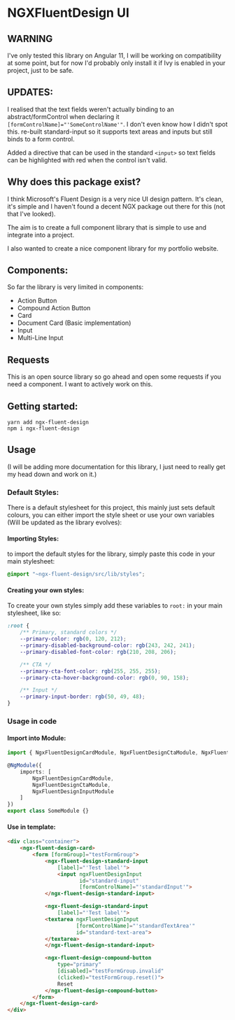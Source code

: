 # NGXFluentDesign UI

## WARNING

I've only tested this library on Angular 11, I will be working on compatibility at some point, but for now I'd probably only install it if Ivy is enabled in your project, just to be safe. 

## UPDATES: 

I realised that the text fields weren't actually binding to an abstract/formControl when declaring it
`[formControlName]="'SomeControlName'"`. I don't even know how I didn't spot this. re-built standard-input so it supports text areas and inputs but still binds to a form control.

Added a directive that can be used in the standard `<input>` so text fields can be highlighted with red when the control isn't valid.

## Why does this package exist?

I think Microsoft's Fluent Design is a very nice UI design pattern. It's clean, it's simple and I haven't found a decent NGX package out there for this (not that I've looked).

The aim is to create a full component library that is simple to use and integrate into a project. 

I also wanted to create a nice component library for my portfolio website. 

## Components: 

So far the library is very limited in components:

- Action Button
- Compound Action Button
- Card
- Document Card (Basic implementation)
- Input 
- Multi-Line Input

## Requests

This is an open source library so go ahead and open some requests if you need a component. I want to actively work on this. 

## Getting started: 

`yarn add ngx-fluent-design`\
`npm i ngx-fluent-design`

## Usage

(I will be adding more documentation for this library, I just need to really get my head down and work on it.)

### Default Styles:

There is a default stylesheet for this project, this mainly just sets default colours, you can either import the style sheet or use your own variables (Will be updated as the library evolves): 

#### Importing Styles: 
to import the default styles for the library, simply paste this code in your main stylesheet: 

``` scss
@import "~ngx-fluent-design/src/lib/styles";
```

#### Creating your own styles: 
To create your own styles simply add these variables to `root:` in your main stylesheet, like so: 

``` scss 
:root {
    /** Primary, standard colors */
    --primary-color: rgb(0, 120, 212);
    --primary-disabled-background-color: rgb(243, 242, 241);
    --primary-disabled-font-color: rgb(210, 208, 206);

    /** CTA */
    --primary-cta-font-color: rgb(255, 255, 255);
    --primary-cta-hover-background-color: rgb(0, 90, 158);

    /** Input */
    --primary-input-border: rgb(50, 49, 48);
}
```
### Usage in code

#### Import into Module: 
``` ts
import { NgxFluentDesignCardModule, NgxFluentDesignCtaModule, NgxFluentDesignInputModule } from "ngx-fluent-design";

@NgModule({
    imports: [
        NgxFluentDesignCardModule,
        NgxFluentDesignCtaModule,
        NgxFluentDesignInputModule
    ]
})
export class SomeModule {}
```

#### Use in template:

``` html
<div class="container">
    <ngx-fluent-design-card>
        <form [formGroup]="testFormGroup">
            <ngx-fluent-design-standard-input
                [label]="'Test label'">
                <input ngxFluentDesignInput
                       id="standard-input"
                       [formControlName]="'standardInput'">
            </ngx-fluent-design-standard-input>

            <ngx-fluent-design-standard-input
                [label]="'Test label'">
            <textarea ngxFluentDesignInput
                      [formControlName]="'standardTextArea'"
                      id="standard-text-area">
            </textarea>
            </ngx-fluent-design-standard-input>

            <ngx-fluent-design-compound-button
                type="primary"
                [disabled]="testFormGroup.invalid"
                (clicked)="testFormGroup.reset()">
                Reset
            </ngx-fluent-design-compound-button>
        </form>
    </ngx-fluent-design-card>
</div>

```
